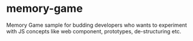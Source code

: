 # memory-game
Memory Game sample for budding developers who wants to experiment with JS concepts like web component, prototypes, de-structuring etc.
